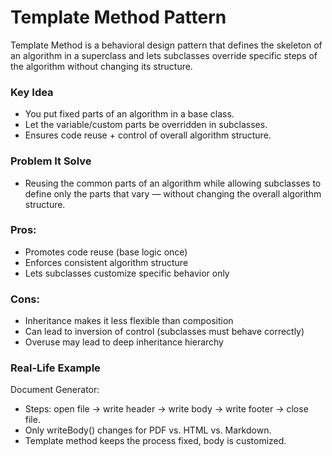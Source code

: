 # Template Method Pattern

Template Method is a behavioral design pattern that defines the skeleton of an algorithm in a superclass and lets subclasses override specific steps of the algorithm without changing its structure.

### Key Idea

* You put fixed parts of an algorithm in a base class.  
* Let the variable/custom parts be overridden in subclasses.  
* Ensures code reuse \+ control of overall algorithm structure.

### Problem It Solve

* Reusing the common parts of an algorithm while allowing subclasses to define only the parts that vary — without changing the overall algorithm structure.

### Pros:

* Promotes code reuse (base logic once)  
* Enforces consistent algorithm structure  
* Lets subclasses customize specific behavior only

### Cons:

* Inheritance makes it less flexible than composition  
* Can lead to inversion of control (subclasses must behave correctly)  
* Overuse may lead to deep inheritance hierarchy

### Real-Life Example

Document Generator:

* Steps: open file → write header → write body → write footer → close file.  
* Only writeBody() changes for PDF vs. HTML vs. Markdown.  
* Template method keeps the process fixed, body is customized.